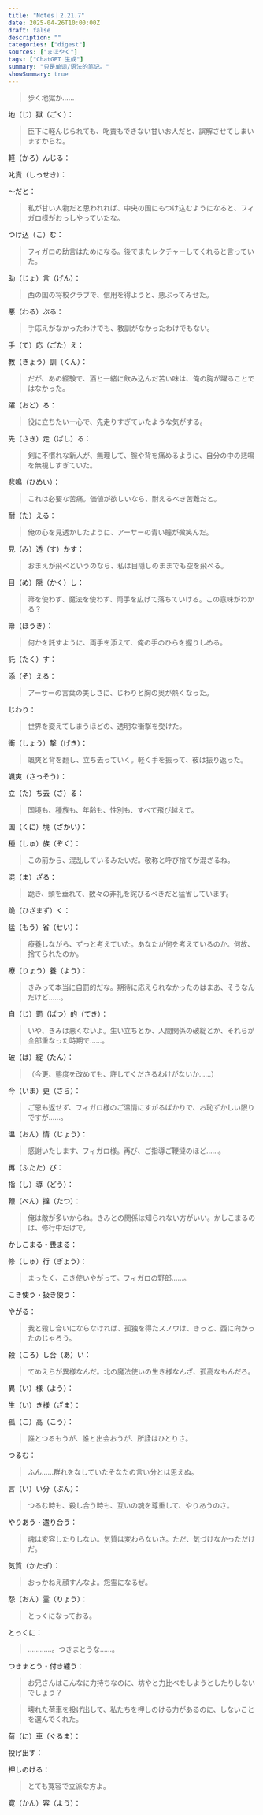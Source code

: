 ```yaml
---
title: "Notes｜2.21.7"
date: 2025-04-26T10:00:00Z
draft: false
description: ""
categories: ["digest"]
sources: ["まほやく"]
tags: ["ChatGPT 生成"]
summary: "只是单词/语法的笔记。"
showSummary: true
---
```


>歩く地獄か……

地（じ）獄（ごく）：

>臣下に軽んじられても、叱責もできない甘いお人だと、誤解させてしまいますからね。

軽（かろ）んじる：

叱責（しっせき）：

〜だと：

>私が甘い人物だと思われれば、中央の国にもつけ込むようになると、フィガロ様がおっしやっていたな。

つけ込（こ）む：

>フィガロの助言はためになる。後でまたレクチャーしてくれると言っていた。

助（じょ）言（げん）：

>西の国の将校クラブで、信用を得ようと、悪ぶってみせた。

悪（わる）ぶる：

>手応えがなかったわけでも、教訓がなかったわけでもない。

手（て）応（ごた）え：

教（きょう）訓（くん）：

>だが、あの経験で、酒と一緒に飲み込んだ苦い味は、俺の胸が躍ることではなかった。

躍（おど）る：

>役に立ちたいー心で、先走りすぎていたような気がする。

先（さき）走（ばし）る：

>剣に不慣れな新人が、無理して、腕や背を痛めるように、自分の中の悲鳴を無視しすぎていた。

悲鳴（ひめい）：

>これは必要な苦痛。価値が欲しいなら、耐えるべき苦難だと。

耐（た）える：

>俺の心を見透かしたように、アーサーの青い瞳が微笑んだ。

見（み）透（す）かす：

>おまえが飛べというのなら、私は目隠しのままでも空を飛べる。

目（め）隠（かく）し：

>箒を使わず、魔法を使わず、両手を広げて落ちていける。この意味がわかる？

箒（ほうき）：

>何かを託すように、両手を添えて、俺の手のひらを握りしめる。

託（たく）す：

添（そ）える：

>アーサーの言葉の美しさに、じわりと胸の奥が熱くなった。

じわり：

>世界を変えてしまうほどの、透明な衝撃を受けた。

衝（しょう）撃（げき）：

>颯爽と背を翻し、立ち去っていく。軽く手を振って、彼は振り返った。

颯爽（さっそう）：

立（た）ち去（さ）る：

>国境も、種族も、年齢も、性別も、すべて飛び越えて。

国（くに）境（ざかい）：

種（しゅ）族（ぞく）：

>この前から、混乱しているみたいだ。敬称と呼び捨てが混ざるね。

混（ま）ざる：

>跪き、頭を垂れて、数々の非礼を詫びるべきだと猛省しています。

跪（ひざまず）く：

猛（もう）省（せい）：

>療養しながら、ずっと考えていた。あなたが何を考えているのか。何故、捨てられたのか。

療（りょう）養（よう）：

>きみって本当に自罰的だな。期待に応えられなかったのはまあ、そうなんだけど……。

自（じ）罰（ばつ）的（てき）：

>いや、きみは悪くないよ。生い立ちとか、人間関係の破綻とか、それらが全部重なった時期で……。

破（は）綻（たん）：

>（今更、態度を改めても、許してくださるわけがないか……）

今（いま）更（さら）：

>ご恩も返せず、フィガロ様のご温情にすがるばかりで、お恥ずかしい限りですが……。

温（おん）情（じょう）：

>感謝いたします、フィガロ様。再び、ご指導ご鞭撻のほど……。

再（ふたた）び：

指（し）導（どう）：

鞭（べん）撻（たつ）：

>俺は敵が多いからね。きみとの関係は知られない方がいい。かしこまるのは、修行中だけで。

かしこまる・畏まる：

修（しゅ）行（ぎょう）：

>まったく、こき使いやがって。フィガロの野郎……。

こき使う・扱き使う：

やがる：

>我と殺し合いにならなければ、孤独を得たスノウは、きっと、西に向かったのじゃろう。

殺（ころ）し合（あ）い：

>てめえらが異様なんだ。北の魔法使いの生き様なんざ、孤高なもんだろ。

異（い）様（よう）：

生（い）き様（ざま）：

孤（こ）高（こう）：

>誰とつるもうが、誰と出会おうが、所詮はひとりさ。

つるむ：

>ふん……群れをなしていたそなたの言い分とは思えぬ。

言（い）い分（ぶん）：

>つるむ時も、殺し合う時も、互いの魂を尊重して、やりあうのさ。

やりあう・遣り合う：

>魂は変容したりしない。気質は変わらないさ。ただ、気づけなかっただけだ。

気質（かたぎ）：

>おっかねえ顔すんなよ。怨霊になるぜ。

怨（おん）霊（りょう）：

>とっくになっておる。

とっくに：

>…………。つきまとうな……。

つきまとう・付き纏う：

>お兄さんはこんなに力持ちなのに、坊やと力比べをしようとしたりしないでしょう？

>壊れた荷車を投げ出して、私たちを押しのける力があるのに、しないことを選んでくれた。

荷（に）車（ぐるま）：

投げ出す：

押しのける：

>とても寛容で立派な方よ。

寛（かん）容（よう）：
